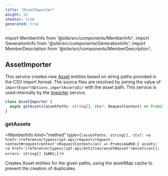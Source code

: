 ```yaml
---
title: "AssetImporter"
weight: 10
showtoc: true
generated: true
---
```

<!-- This file was generated from the Vendure source. Do not modify. Instead, re-run the "docs:build" script -->
import MemberInfo from '@site/src/components/MemberInfo';
import GenerationInfo from '@site/src/components/GenerationInfo';
import MemberDescription from '@site/src/components/MemberDescription';


## AssetImporter

<GenerationInfo sourceFile="packages/core/src/data-import/providers/asset-importer/asset-importer.ts" sourceLine="18" packageName="@vendure/core" />

This service creates new <a href='/reference/typescript-api/entities/asset#asset'>Asset</a> entities based on string paths provided in the CSV
import format. The source files are resolved by joining the value of `importExportOptions.importAssetsDir`
with the asset path. This service is used internally by the <a href='/reference/typescript-api/import-export/importer#importer'>Importer</a> service.

```ts title="Signature"
class AssetImporter {
  async getAssets(assetPaths: string[], ctx?: RequestContext) => Promise<{ assets: Asset[]; errors: string[] }>;
}
```

<div className="members-wrapper">

### getAssets

<MemberInfo kind="method" type={`(assetPaths: string[], ctx?: <a href='/reference/typescript-api/request/request-context#requestcontext'>RequestContext</a>) => Promise&#60;{ assets: <a href='/reference/typescript-api/entities/asset#asset'>Asset</a>[]; errors: string[] }&#62;`}   />

Creates Asset entities for the given paths, using the assetMap cache to prevent the
creation of duplicates.


</div>
